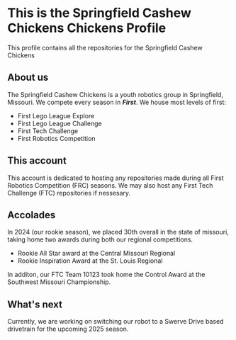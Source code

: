 # This is the Springfield Cashew Chickens Chickens Profile
This profile contains all the repositories for the Springfield Cashew Chickens 

## About us
The Springfield Cashew Chickens is a youth robotics group in Springfield, Missouri. We compete every season in ***First***. We house most levels of first:
- First Lego League Explore
- First Lego League Challenge
- First Tech Challenge
- First Robotics Competition
## This account
This account is dedicated to hosting any repositories made during all First Robotics Competition (FRC) seasons. We may also host any First Tech Challenge (FTC) repositories if nessesary. 
## Accolades
In 2024 (our rookie season), we placed 30th overall in the state of missouri, taking home two awards during both our regional competitions.
- Rookie All Star award at the Central Missouri Regional
- Rookie Inspiration Award at the St. Louis Regional

In additon, our FTC Team 10123 took home the Control Award at the Southwest Missouri Championship.
## What's next
Currently, we are working on switching our robot to a Swerve Drive based drivetrain for the upcoming 2025 season. 
